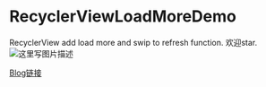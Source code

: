 # RecyclerViewLoadMoreDemo
RecyclerView add load more and swip to refresh function.
欢迎star.
![这里写图片描述](http://img.blog.csdn.net/20160310173242785)

[Blog链接](http://blog.csdn.net/dashentao1989/article/details/50848893)
